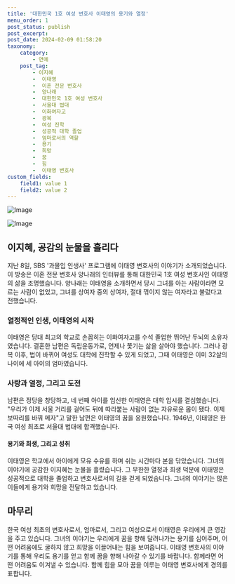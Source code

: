 ```yaml
---
title: '대한민국 1호 여성 변호사 이태영의 용기와 열정'
menu_order: 1
post_status: publish
post_excerpt: 
post_date: 2024-02-09 01:58:20
taxonomy:
    category:
        - 연예
    post_tag:
        - 이지혜
        -  이태영
        -  이혼 전문 변호사
        -  양나래
        -  대한민국 1호 여성 변호사
        -  서울대 법대
        -  이화여자고
        -  광복
        -  여성 진학
        -  성공적 대학 졸업
        -  엄마로서의 역할
        -  용기
        -  희망
        -  꿈
        -  힘
        -  이태영 변호사
custom_fields:
    field1: value 1
    field2: value 2
---
```


![Image](https://mimgnews.pstatic.net/image/311/2024/02/08/0001690067_001_20240208212301321.jpg?type=w540)

![Image](https://ssl.pstatic.net/mimgnews/image/311/2024/02/08/0001690067_002_20240208212301367.jpg?type=w540)

## 이지혜, 공감의 눈물을 흘리다
지난 8일, SBS '과몰입 인생사' 프로그램에 이태영 변호사의 이야기가 소개되었습니다. 이 방송은 이혼 전문 변호사 양나래의 인터뷰를 통해 대한민국 1호 여성 변호사인 이태영의 삶을 조명했습니다. 양나래는 이태영을 소개하면서 당시 그녀를 아는 사람이라면 모르는 사람이 없었고, 그녀를 상여자 중의 상여자, 절대 꺾이지 않는 여자라고 불렀다고 전했습니다.
### 열정적인 인생, 이태영의 시작
이태영은 당대 최고의 학교로 손꼽히는 이화여자고를 수석 졸업한 뛰어난 두뇌의 소유자였습니다. 결혼한 남편은 독립운동가로, 언제나 쫓기는 삶을 살아야 했습니다. 그러나 광복 이후, 법이 바뀌어 여성도 대학에 진학할 수 있게 되었고, 그때 이태영은 이미 32살의 나이에 세 아이의 엄마였습니다.
### 사랑과 열정, 그리고 도전
남편은 정당을 창당하고, 네 번째 아이를 임신한 이태영은 대학 입시를 결심했습니다. "우리가 이제 서울 거리를 걸어도 뒤에 따라붙는 사람이 없는 자유로운 몸이 됐다. 이제 보따리를 바꿔 메자"고 말한 남편은 이태영의 꿈을 응원했습니다. 1946년, 이태영은 한국 여성 최초로 서울대 법대에 합격했습니다.
#### 용기와 희생, 그리고 성취
이태영은 학교에서 아이에게 모유 수유를 하며 쉬는 시간마다 본을 닦았습니다. 그녀의 이야기에 공감한 이지혜는 눈물을 흘렸습니다. 그 무한한 열정과 희생 덕분에 이태영은 성공적으로 대학을 졸업하고 변호사로서의 길을 걷게 되었습니다. 그녀의 이야기는 많은 이들에게 용기와 희망을 전달하고 있습니다.
## 마무리
한국 여성 최초의 변호사로서, 엄마로서, 그리고 여성으로서 이태영은 우리에게 큰 영감을 주고 있습니다. 그녀의 이야기는 우리에게 꿈을 향해 달려나가는 용기를 심어주며, 어떤 어려움에도 굴하지 않고 희망을 이끌어내는 힘을 보여줍니다. 이태영 변호사의 이야기를 통해 우리도 용기를 얻고 함께 꿈을 향해 나아갈 수 있기를 바랍니다. 함께라면 어떤 어려움도 이겨낼 수 있습니다. 함께 힘을 모아 꿈을 이루는 이태영 변호사에게 경의를 표합니다.
